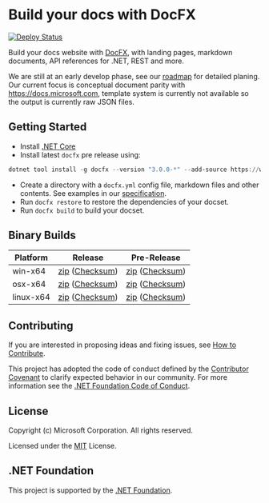 # Build your docs with DocFX

[![Deploy Status](https://ceapex.visualstudio.com/Engineering/_apis/build/status/Docs.Build/docfx-pipeline)](https://ceapex.visualstudio.com/Engineering/_build/latest?definitionId=1429)

Build your docs website with [DocFX](https://github.com/dotnet/docfx), with landing pages, markdown documents, API references for .NET, REST and more.

We are still at an early develop phase, see our [roadmap](https://github.com/dotnet/docfx/blob/v3/docs/roadmap.md) for detailed planing.
Our current focus is conceptual document parity with https://docs.microsoft.com, template system is currently not available so the output is currently raw JSON files.

## Getting Started

- Install [.NET Core](https://www.microsoft.com/net/download)
- Install latest `docfx` pre release using:
```powershell
dotnet tool install -g docfx --version "3.0.0-*" --add-source https://www.myget.org/F/docfx-v3/api/v2
```
- Create a directory with a `docfx.yml` config file, markdown files and other contents. See examples in our [specification](https://github.com/dotnet/docfx/tree/v3/docs/specs).
- Run `docfx restore` to restore the dependencies of your docset.
- Run `docfx build` to build your docset.

## Binary Builds
|Platform|Release|Pre-Release|
|---|---|---|
|win-x64|[zip](https://opsbuildk8sprod.blob.core.windows.net/docfx-binary-packages/docfx-win-x64-latest.zip) ([Checksum](https://opsbuildk8sprod.blob.core.windows.net/docfx-binary-packages/docfx-win-x64-latest.zip.sha256))|[zip](https://opbuildstoragesandbox.blob.core.windows.net/docfx-binary-packages/docfx-win-x64-latest.zip) ([Checksum](https://opbuildstoragesandbox.blob.core.windows.net/docfx-binary-packages/docfx-win-x64-latest.zip.sha256))|
|osx-x64|[zip](https://opsbuildk8sprod.blob.core.windows.net/docfx-binary-packages/dotnet-runtime-latest-osx-x64.zip) ([Checksum](https://opsbuildk8sprod.blob.core.windows.net/docfx-binary-packages/dotnet-runtime-latest-osx-x64.zip.sha256))|[zip](https://opbuildstoragesandbox.blob.core.windows.net/docfx-binary-packages/docfx-osx-x64-latest.zip) ([Checksum](https://opbuildstoragesandbox.blob.core.windows.net/docfx-binary-packages/docfx-osx-x64-latest.zip.sha256))|
|linux-x64|[zip](https://opsbuildk8sprod.blob.core.windows.net/docfx-binary-packages/dotnet-runtime-latest-linux-x64.zip) ([Checksum](https://opsbuildk8sprod.blob.core.windows.net/docfx-binary-packages/dotnet-runtime-latest-linux-x64.zip.sha256))|[zip](https://opbuildstoragesandbox.blob.core.windows.net/docfx-binary-packages/docfx-linux-x64-latest.zip) ([Checksum](https://opbuildstoragesandbox.blob.core.windows.net/docfx-binary-packages/docfx-linux-x64-latest.zip.sha256))|


## Contributing

If you are interested in proposing ideas and fixing issues, see [How to Contribute](.github/CONTRIBUTING.md).

This project has adopted the code of conduct defined by the [Contributor Covenant](http://contributor-covenant.org/) to clarify expected behavior in our community.
For more information see the [.NET Foundation Code of Conduct](http://www.dotnetfoundation.org/code-of-conduct).

## License

Copyright (c) Microsoft Corporation. All rights reserved.

Licensed under the [MIT](https://github.com/dotnet/docfx/blob/v3/LICENSE.txt) License.

## .NET Foundation

This project is supported by the [.NET Foundation](http://www.dotnetfoundation.org).
